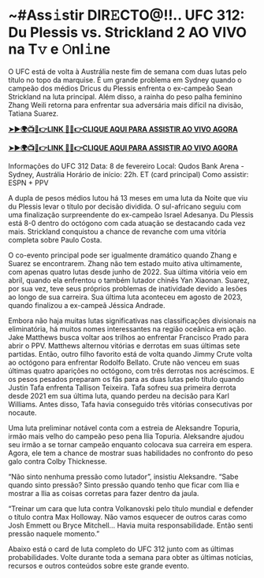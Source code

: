 # ~#Ass𝚒stir DIR𝙴CTO@!!.. UFC 312: Du Plessis vs. Strickland 2 AO VIVO na T𝚟 e 𝙾nl𝚒ne

O UFC está de volta à Austrália neste fim de semana com duas lutas pelo título no topo da marquise. É um grande problema em Sydney quando o campeão dos médios Dricus du Plessis enfrenta o ex-campeão Sean Strickland na luta principal. Além disso, a rainha do peso palha feminino Zhang Weili retorna para enfrentar sua adversária mais difícil na divisão, Tatiana Suarez.

**[➤►🌍📺📱👉LINK 🔴✅👉CLIQUE AQUI PARA ASSISTIR AO VIVO AGORA](https://live-stream-online-anywhere.blogspot.com/2025/02/ufc-312.html)**

**[➤►🌍📺📱👉LINK 🔴✅👉CLIQUE AQUI PARA ASSISTIR AO VIVO AGORA](https://live-stream-online-anywhere.blogspot.com/2025/02/ufc-312.html)**

Informações do UFC 312 Data: 8 de fevereiro Local: Qudos Bank Arena - Sydney, Austrália Horário de início: 22h. ET (card principal) Como assistir: ESPN + PPV

A dupla de pesos médios lutou há 13 meses em uma luta da Noite que viu du Plessis levar o título por decisão dividida. O sul-africano seguiu com uma finalização surpreendente do ex-campeão Israel Adesanya. Du Plessis está 8-0 dentro do octógono com cada atuação se destacando cada vez mais. Strickland conquistou a chance de revanche com uma vitória completa sobre Paulo Costa.

O co-evento principal pode ser igualmente dramático quando Zhang e Suarez se encontrarem. Zhang não tem estado muito ativa ultimamente, com apenas quatro lutas desde junho de 2022. Sua última vitória veio em abril, quando ela enfrentou o também lutador chinês Yan Xiaonan. Suarez, por sua vez, teve seus próprios problemas de inatividade devido a lesões ao longo de sua carreira. Sua última luta aconteceu em agosto de 2023, quando finalizou a ex-campeã Jéssica Andrade.

Embora não haja muitas lutas significativas nas classificações divisionais na eliminatória, há muitos nomes interessantes na região oceânica em ação. Jake Matthews busca voltar aos trilhos ao enfrentar Francisco Prado para abrir o PPV. Matthews alternou vitórias e derrotas em suas últimas sete partidas. Então, outro filho favorito está de volta quando Jimmy Crute volta ao octógono para enfrentar Rodolfo Bellato. Crute não venceu em suas últimas quatro aparições no octógono, com três derrotas nos acréscimos. E os pesos pesados ​​preparam os fãs para as duas lutas pelo título quando Justin Tafa enfrenta Tallison Teixeira. Tafa sofreu sua primeira derrota desde 2021 em sua última luta, quando perdeu na decisão para Karl Williams. Antes disso, Tafa havia conseguido três vitórias consecutivas por nocaute.

Uma luta preliminar notável conta com a estreia de Aleksandre Topuria, irmão mais velho do campeão peso pena Ilia Topuria. Aleksandre ajudou seu irmão a se tornar campeão enquanto colocava sua carreira em espera. Agora, ele tem a chance de mostrar suas habilidades no confronto do peso galo contra Colby Thicknesse.

“Não sinto nenhuma pressão como lutador”, insistiu Aleksandre. “Sabe quando sinto pressão? Sinto pressão quando tenho que ficar com Ilia e mostrar a Ilia as coisas corretas para fazer dentro da jaula.

“Treinar um cara que luta contra Volkanovski pelo título mundial e defender o título contra Max Holloway. Não vamos esquecer de outros caras como Josh Emmett ou Bryce Mitchell… Havia muita responsabilidade. Então senti pressão naquele momento.”

Abaixo está o card de luta completo do UFC 312 junto com as últimas probabilidades. Volte durante toda a semana para obter as últimas notícias, recursos e outros conteúdos sobre este grande evento.
